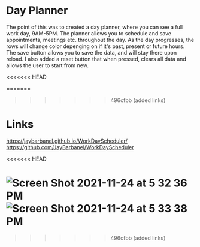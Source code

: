 # Day Planner 

The point of this was to created a day planner, where you can see a full work day, 9AM-5PM.  The planner allows you to schedule and save appointments, meetings etc. throughout the day.  As the day progresses, the rows will change color depenging on if it's past, present or future hours.  The save button allows you to save the data, and will stay there upon reload.  I also added a reset button that when pressed, clears all data and allows the user to start from new.  

<<<<<<< HEAD

=======
>>>>>>> 496cfbb (added links)
# Links 

https://jaybarbanel.github.io/WorkDayScheduler/
https://github.com/JayBarbanel/WorkDayScheduler


<<<<<<< HEAD

![Screen Shot 2021-11-24 at 5 32 36 PM](https://user-images.githubusercontent.com/89555843/143350071-5ea86427-20ce-436d-8af6-62f311f2b9eb.png)
![Screen Shot 2021-11-24 at 5 33 38 PM](https://user-images.githubusercontent.com/89555843/143350092-910fdbfb-69b0-4d8f-9b5b-c9f9a507ef63.png)
=======
>>>>>>> 496cfbb (added links)
